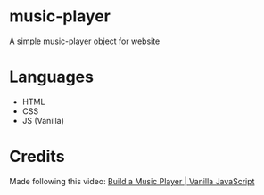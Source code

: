 # music-player
A simple music-player object for website

# Languages
- HTML
- CSS 
- JS (Vanilla)

# Credits
Made following this video: [Build a Music Player | Vanilla JavaScript](https://www.youtube.com/watch?v=QTHRWGn_sJw&ab_channel=TraversyMedia)
